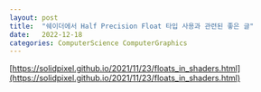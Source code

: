 ```yaml
---
layout: post
title:  "쉐이더에서 Half Precision Float 타입 사용과 관련된 좋은 글"
date:   2022-12-18
categories: ComputerScience ComputerGraphics
---            
```


[https://solidpixel.github.io/2021/11/23/floats_in_shaders.html](https://solidpixel.github.io/2021/11/23/floats_in_shaders.html)         

